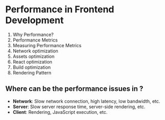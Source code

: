 # Performance in Frontend Development

1. Why Performance?
2. Performance Metrics
3. Measuring Performance Metrics
4. Network optimization
5. Assets optimization
6. React optimization
7. Build optimization
8. Rendering Pattern

## Where can be the performance issues in ?

- **Network**: Slow network connection, high latency, low bandwidth, etc.
- **Server**: Slow server response time, server-side rendering, etc.
- **Client**: Rendering, JavaScript execution, etc.
